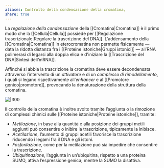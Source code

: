 ```yaml
---
aliases: Controllo della condensazione della cromatina,
share: true
---
```

La *regolazione della condensazione* della [[Cromatina|Cromatina]] è il primo modo che la [[Cellula|Cellula]] possiede per [[Regolazione trascrizionale|Regolare la trascrizione del DNA]].
L’addensamento della [[Cromatina|Cromatina]] in eterocromatina non permette fisicamente — data la ridotta distanza fra i [[Proteine istoniche|Gruppi istonici]] — all’RNA polimerasi di legarsi alla doppia elica e d'iniziare la [[Trascrizione del DNA|Sintesi dell’mRNA]].

Affinché si abbia la trascrizione la cromatina deve essere decondensata attraverso l’intervento di un *attivatore* e di un *complesso di rimodellamento*, i quali si legano rispettivamente all’*enhancer* e al [[Promotore genico|promotore]], provocando la denaturazione della struttura della cromatina.

![|300](1187bbd6090494526ca607a426514547_MD5%201.png)

Il controllo della cromatina è inoltre svolto tramite l’aggiunta o la rimozione di complessi chimici sulle [[Proteine istoniche|Proteine istoniche]], tramite:
- *Metilazione*, in base alla quantità e alla posizione dei gruppi metili aggiunti può consentire o inibire la trascrizione, tipicamente la inibisce.
- *Acetilazione*, l’aumento di gruppi acetili favorisce la trascrizione riducendo i legami fra il DNA e gli istoni.
- *Fosforilazione*, come per la metilazione può sia impedire che consentire la trascrizione.
- *Ubiquitinazione*, l’aggiunta in un’ubiquitina, rispetto a una proteina SUMO, attiva l’espressione genica; mentre la SUMO la disattiva.